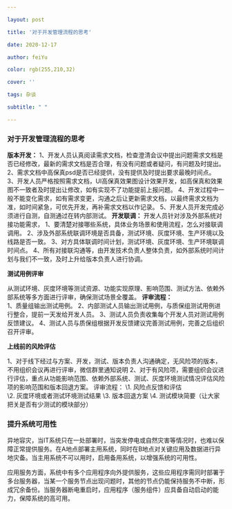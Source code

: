 ```yaml
---

layout: post

title: '对于开发管理流程的思考'

date: 2020-12-17

author: feiYu

color: rgb(255,210,32)

cover: ''

tags: 杂谈

subtitle: " "

---
```


### 对于开发管理流程的思考

**版本开发：**
1、开发人员认真阅读需求文档，检查澄清会议中提出问题需求文档是否已经修改，最新的需求文档是否合理，有没有问题或者疑问，有问题及时提出。
2、需求文档中高保真psd是否已经提供，没有提供及时提出要求最晚时间点。
3、开发人员严格按照需求文档，UI高保真效果图设计效果开发，如高保真和效果图不一致者及时提出让修改，如有实现不了功能提前上报问题。
4、开发过程中一般不能变化需求，如有需求变更，沟通之后让更新需求文档，以最终需求文档为准，如时间紧急，可优先开发，再补需求文档以作记录。
5、开发人员开发完成必须进行自测，自测通过在转内部测试。
**开发联调：**
开发人员针对涉及外部系统对接功能需求，
1、要清楚对接哪些系统，具体业务场景和使用流程，怎么对接联调调用。
2、涉及外部系统联调环境是否具备，测试环境、灰度环境、生产环境以及线路是否一致。
3、对方具体联调时间计划，测试环境、灰度环境、生产环境联调时间点。
4、所有对接联沟通等，由开发技术负责人整体负责，如外部系统时间计划与我们不一致，及时上升给版本负责人进行协调。

**测试用例评审**

从测试环境、灰度环境等测试资源、功能实现原理、影响范围、测试方法、依赖外部系统等多方面进行评审，确保测试场景全覆盖。
**评审流程：**  
1、质量组输出测试用例。
2、内部测试人员输出测试用例，与质保组测试用例进行整合，提前一天发给开发人员。
3、测试人员负责收集每个开发人员对测试用例反馈建议。
4、测试人员与质保组根据开发反馈建议完善测试用例，完善之后组织召开评审。

**上线前的风险评估**

1、对于线下经过与方案、开发，测试、版本负责人沟通确定，无风险项的版本，不用组织会议再进行评审，微信群里通知说明
2、对于有风险项，需要组织会议进行评估，重点从功能影响范围、依赖外部系统、测试、灰度环境测试情况评估风险项的影响范围和版本回退方案。
评审流程：
      \1. 风险点反馈和评估  
      \2. 灰度环境或者测试环境测试结果
      \3. 版本回退方案
      \4. 测试模块简要（让大家把关是否有少测试的模块部分）

### 提升系统可用性

异地容灾，当IT系统只在一处部署时，当突发停电或自然灾害等情况时，也难以保障正常提供服务。在A地点部署主用系统，同时在B地点对关键应用及数据进行异地灾备。当主用系统不可以用时，启用备用系统，以增强系统的可用性。

应用服务方面，系统中有多个应用程序向外提供服务，这些应用程序需同时部署于多台服务器，当某一个服务节点出现问题时，其他的节点仍能保持服务不中断，形成冗余备份。当服务器断电重启时，应用程序（服务组件）应具备自动启动的能力，保障系统的高可用。
